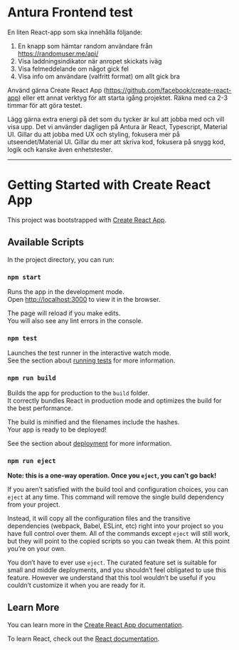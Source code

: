 
# Antura Frontend test

En liten React-app som ska innehålla följande:
1. En knapp som hämtar random användare från https://randomuser.me/api/
2. Visa laddningsindikator när anropet skickats iväg
3. Visa felmeddelande om något gick fel
4. Visa info om användare (valfritt format) om allt gick bra

Använd gärna Create React App (https://github.com/facebook/create-react-app) eller ett annat verktyg för att starta igång projektet. Räkna med ca 2-3 timmar för att göra testet.

Lägg gärna extra energi på det som du tycker är kul att jobba med och vill visa upp. Det vi använder dagligen på Antura är React, Typescript, Material UI. Gillar du att jobba med UX och styling, fokusera mer på utseendet/Material UI. Gillar du mer att skriva kod, fokusera på snygg kod, logik och kanske även enhetstester.
 
--------------------------------
# Getting Started with Create React App

This project was bootstrapped with [Create React App](https://github.com/facebook/create-react-app).

## Available Scripts

In the project directory, you can run:

### `npm start`

Runs the app in the development mode.\
Open [http://localhost:3000](http://localhost:3000) to view it in the browser.

The page will reload if you make edits.\
You will also see any lint errors in the console.

### `npm test`

Launches the test runner in the interactive watch mode.\
See the section about [running tests](https://facebook.github.io/create-react-app/docs/running-tests) for more information.

### `npm run build`

Builds the app for production to the `build` folder.\
It correctly bundles React in production mode and optimizes the build for the best performance.

The build is minified and the filenames include the hashes.\
Your app is ready to be deployed!

See the section about [deployment](https://facebook.github.io/create-react-app/docs/deployment) for more information.

### `npm run eject`

**Note: this is a one-way operation. Once you `eject`, you can’t go back!**

If you aren’t satisfied with the build tool and configuration choices, you can `eject` at any time. This command will remove the single build dependency from your project.

Instead, it will copy all the configuration files and the transitive dependencies (webpack, Babel, ESLint, etc) right into your project so you have full control over them. All of the commands except `eject` will still work, but they will point to the copied scripts so you can tweak them. At this point you’re on your own.

You don’t have to ever use `eject`. The curated feature set is suitable for small and middle deployments, and you shouldn’t feel obligated to use this feature. However we understand that this tool wouldn’t be useful if you couldn’t customize it when you are ready for it.

## Learn More

You can learn more in the [Create React App documentation](https://facebook.github.io/create-react-app/docs/getting-started).

To learn React, check out the [React documentation](https://reactjs.org/).
